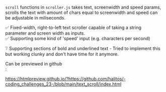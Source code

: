 `scroll` functions in `scroller.js` takes text, screenwidth and speed params, <br>
scrolls the text with amount of chars equal to screenwidth and speed can be adjustable in miliseconds.

:white_check_mark: Fixed-width, right-to-left text scroller capable of taking a string parameter and screen width as inputs. <br>
:white_check_mark: Supporting some kind of 'speed' input (e.g. characters per second) <br>

:grey_question: Supporting sections of bold and underlined text - Tried to implement this but working clunky and don't have time for it anymore.

Can be previewed in github<br> :

https://htmlpreview.github.io/?https://github.com/halitos/-coding_challenges_23-/blob/main/text_scroll/index.html
